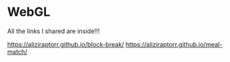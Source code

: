 # WebGL
All the links I shared are inside!!!




https://aliziraptorr.github.io/block-break/
https://aliziraptorr.github.io/meal-match/
